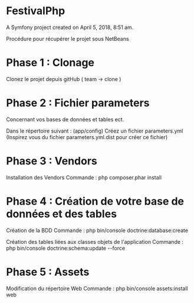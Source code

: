 FestivalPhp
===========

A Symfony project created on April 5, 2018, 8:51 am.

Procédure pour récupérer le projet sous NetBeans


Phase 1 : Clonage
=

Clonez le projet depuis gitHub ( team -> clone )


Phase 2 : Fichier parameters
=
Concernant vos bases de données et tables ect.

Dans le répertoire suivant : (app/config)
  Créez un fichier parameters.yml
  (Inspirez vous du fichier parameters.yml.dist pour créer ce fichier)


Phase 3 : Vendors
=
Installation des Vendors
Commande :
  php composer.phar install


Phase 4 : Création de votre base de données et des tables
=
Création de la BDD
Commande :
  php bin/console doctrine:database:create
  
Création des tables liées aux classes objets de l'application
Commande :
  php bin/console doctrine:schema:update --force
  

Phase 5 : Assets
=
Modification du répertoire Web
Commande :
  php bin/console assets:install web
